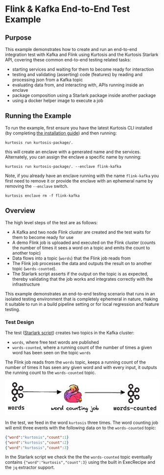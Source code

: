# Flink & Kafka End-to-End Test Example

## Purpose

This example demonstrates how to create and run an end-to-end integration 
test with Kafka and Flink using Kurtosis and the Kurtosis Starlark API, 
covering these common end-to-end testing related tasks:

* starting services and waiting for them to become ready for interaction
* testing and validating (asserting) code (features) by reading and processing json from a Kafka topic
* evaluating data from, and interacting with, APIs running inside an enclave
* package composition using a Starlark package inside another package
* using a docker helper image to execute a job

## Running the Example

To run the example, first ensure you have the latest Kurtosis CLI installed (by completing [the installation guide](https://docs.kurtosis.com/quickstart#setup)) and then running:

```shell
kurtosis run kurtosis-package/.
```

this will create an enclave with a generated name and the services. Alternately, 
you can assign the enclave a specific name by running:

```shell
kurtosis run kurtosis-package/. --enclave flink-kafka
```

Note, if you already have an enclave running with the name `flink-kafka` you first need to remove it 
or provide the enclave with an ephemeral name by removing the `--enclave` switch.

```shell
kurtosis enclave rm -f flink-kafka
```

## Overview

The high level steps of the test are as follows:

* A Kafka and two node Flink cluster are created and the test waits for them to become ready for use 
* A demo Flink job is uploaded and executed on the Flink cluster 
(counts the number of times it sees a word on a topic and emits the count to another topic) 
* Data flows into a topic (`words`) that the Flink job reads from
* The Flink job processes the data and outputs the result on to another topic (`words-counted`).
* The Starlark script asserts if the output on the topic is as expected, thereby validating that the job works and 
integrates correctly with the infrastructure

This example demonstrates an end-to-end testing scenario that runs in an isolated testing environment that is completely ephemeral in nature, 
making it suitable to run in a build pipeline setting or for local regression and feature testing. 

### Test Design

The test ([Starlark script](kurtosis-package/main.star)) creates two topics in the Kafka cluster:

* `words`, where free text words are published
* `words-counted`, where a running count of the number of times a given word has been seen on the topic `words`

The Flink job reads from the `words` topic, 
keeps a running count of the number of times it has seen any given word and 
with every input, it outputs the running count to the `words-counted` topic.

![Test overview](flink-job.png)

In the test, we feed in the word `kurtosis` three times. 
The word counting job will emit three events with the following data on to the `words-counted` topic:

```json
{"word":"kurtosis","count":1}
{"word":"kurtosis","count":2}
{"word":"kurtosis","count":3}
```

In the Starlark script we check the the the `words-counted` topic eventually contains `{"word":"kurtosis","count":3}` 
using the built in ExecRecipe and the `jq` extractor support.